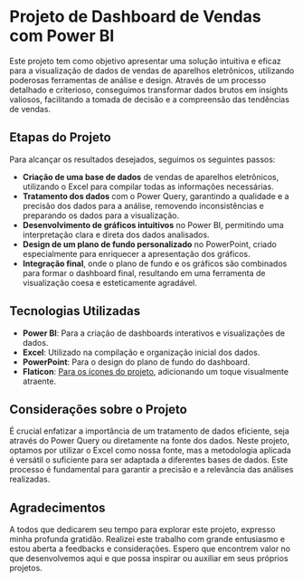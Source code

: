 # **Projeto de Dashboard de Vendas com Power BI**

Este projeto tem como objetivo apresentar uma solução intuitiva e eficaz para a visualização de dados de vendas de aparelhos eletrônicos, utilizando poderosas ferramentas de análise e design. Através de um processo detalhado e criterioso, conseguimos transformar dados brutos em insights valiosos, facilitando a tomada de decisão e a compreensão das tendências de vendas.

## **Etapas do Projeto**

Para alcançar os resultados desejados, seguimos os seguintes passos:

- **Criação de uma base de dados** de vendas de aparelhos eletrônicos, utilizando o Excel para compilar todas as informações necessárias.
- **Tratamento dos dados** com o Power Query, garantindo a qualidade e a precisão dos dados para a análise, removendo inconsistências e preparando os dados para a visualização.
- **Desenvolvimento de gráficos intuitivos** no Power BI, permitindo uma interpretação clara e direta dos dados analisados.
- **Design de um plano de fundo personalizado** no PowerPoint, criado especialmente para enriquecer a apresentação dos gráficos.
- **Integração final**, onde o plano de fundo e os gráficos são combinados para formar o dashboard final, resultando em uma ferramenta de visualização coesa e esteticamente agradável.

## **Tecnologias Utilizadas**

- **Power BI**: Para a criação de dashboards interativos e visualizações de dados.
- **Excel**: Utilizado na compilação e organização inicial dos dados.
- **PowerPoint**: Para o design do plano de fundo do dashboard.
- **Flaticon**: [Para os ícones do projeto](https://www.flaticon.com/br/?k=1709170056061), adicionando um toque visualmente atraente.

## **Considerações sobre o Projeto**

É crucial enfatizar a importância de um tratamento de dados eficiente, seja através do Power Query ou diretamente na fonte dos dados. Neste projeto, optamos por utilizar o Excel como nossa fonte, mas a metodologia aplicada é versátil o suficiente para ser adaptada a diferentes bases de dados. Este processo é fundamental para garantir a precisão e a relevância das análises realizadas.

## **Agradecimentos**

A todos que dedicarem seu tempo para explorar este projeto, expresso minha profunda gratidão. Realizei este trabalho com grande entusiasmo e estou aberta a feedbacks e considerações. Espero que encontrem valor no que desenvolvemos aqui e que possa inspirar ou auxiliar em seus próprios projetos.
